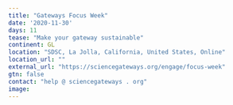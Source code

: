 ```yaml
---
title: "Gateways Focus Week"
date: '2020-11-30'
days: 11
tease: "Make your gateway sustainable"
continent: GL
location: "SDSC, La Jolla, California, United States, Online"
location_url: ""
external_url: "https://sciencegateways.org/engage/focus-week"
gtn: false
contact: "help @ sciencegateways . org"
image: 
---
```

